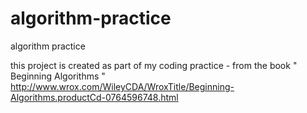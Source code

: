 # algorithm-practice
algorithm practice

this project is created as part of my coding practice - from the book " Beginning Algorithms "  
http://www.wrox.com/WileyCDA/WroxTitle/Beginning-Algorithms.productCd-0764596748.html
